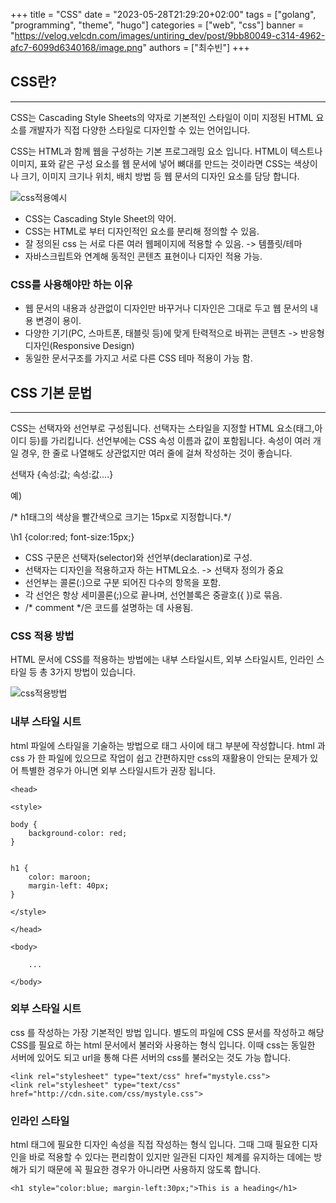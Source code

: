 +++
title = "CSS"
date = "2023-05-28T21:29:20+02:00"
tags = ["golang", "programming", "theme", "hugo"]
categories = ["web", "css"]
banner = "https://velog.velcdn.com/images/untiring_dev/post/9bb80049-c314-4962-afc7-6099d6340168/image.png"
authors = ["최수빈"]
+++

## CSS란?
* * *
CSS는 Cascading Style Sheets의 약자로 기본적인 스타일이 이미 지정된 HTML 요소를 개발자가 직접 다양한 스타일로 디자인할 수 있는 언어입니다.

CSS는 HTML과 함께 웹을 구성하는 기본 프로그래밍 요소 입니다. HTML이 텍스트나 이미지, 표와 같은 구성 요소를 웹 문서에 넣어 뼈대를 만드는 것이라면 CSS는 색상이나 크기, 이미지 크기나 위치, 배치 방법 등 웹 문서의 디자인 요소를 담당 합니다.



![css적용예시](https://dinfree.com/assets/img/css1.png)

* CSS는 Cascading Style Sheet의 약어.
* CSS는 HTML로 부터 디자인적인 요소를 분리해 정의할 수 있음.
* 잘 정의된 css 는 서로 다른 여러 웹페이지에 적용할 수 있음. -> 템플릿/테마
* 자바스크립트와 연계해 동적인 콘텐츠 표현이나 디자인 적용 가능.


### CSS를 사용해야만 하는 이유

* 웹 문서의 내용과 상관없이 디자인만 바꾸거나 디자인은 그대로 두고 웹 문서의 내용 변경이 용이.
* 다양한 기기(PC, 스마트폰, 태블릿 등)에 맞게 탄력적으로 바뀌는 콘텐츠 -> 반응형 디자인(Responsive Design)
* 동일한 문서구조를 가지고 서로 다른 CSS 테마 적용이 가능 함.



## CSS 기본 문법
* * *
CSS는 선택자와 선언부로 구성됩니다. 선택자는 스타일을 지정할 HTML 요소(태그,아이디 등)를 가리킵니다. 선언부에는 CSS 속성 이름과 값이 포함됩니다. 속성이 여러 개일 경우, 한 줄로 나열해도 상관없지만 여러 줄에 걸쳐 작성하는 것이 좋습니다.

선택자  {속성:값; 속성:값....}

예)

\/* h1태그의 색상을 빨간색으로 크기는 15px로 지정합니다.*/

\h1 {color:red; font-size:15px;}

* CSS 구문은 선택자(selector)와 선언부(declaration)로 구성.
* 선택자는 디자인을 적용하고자 하는 HTML요소. -> 선택자 정의가 중요
* 선언부는 콜론(:)으로 구분 되어진 다수의 항목을 포함.
* 각 선언은 항상 세미콜론(;)으로 끝나며, 선언블록은 중괄호({ })로 묶음.
* /* comment */은 코드를 설명하는 데 사용됨.


### CSS 적용 방법

HTML 문서에 CSS를 적용하는 방법에는 내부 스타일시트, 외부 스타일시트, 인라인 스타일 등 총 3가지 방법이 있습니다.



![css적용방법](https://dinfree.com/assets/img/css2.jpg)

### 내부 스타일 시트

html 파일에 스타일을 기술하는 방법으로 <head></head> 태그 사이에 <style></style> 태그 부분에 작성합니다. html 과 css 가 한 파일에 있으므로 작업이 쉽고 간편하지만 css의 재활용이 안되는 문제가 있어 특별한 경우가 아니면 외부 스타일시트가 권장 됩니다.


    <head>

    <style>

    body {
        background-color: red;
    }


    h1 {
        color: maroon;
        margin-left: 40px;
    } 

    </style>

    </head>

    <body>

        ...

    </body>


### 외부 스타일 시트

css 를 작성하는 가장 기본적인 방법 입니다. 별도의 파일에 CSS 문서를 작성하고 해당 CSS를 필요로 하는 html 문서에서 불러와 사용하는 형식 입니다. 이때 css는 동일한 서버에 있어도 되고 url을 통해 다른 서버의 css를 불러오는 것도 가능 합니다.

    <link rel="stylesheet" type="text/css" href="mystyle.css">
    <link rel="stylesheet" type="text/css" href="http://cdn.site.com/css/mystyle.css">


### 인라인 스타일

html 태그에 필요한 디자인 속성을 직접 작성하는 형식 입니다. 그때 그때 필요한 디자인을 바로 적용할 수 있다는 편리함이 있지만 일관된 디자인 체계를 유지하는 데에는 방해가 되기 때문에 꼭 필요한 경우가 아니라면 사용하지 않도록 합니다.

    <h1 style="color:blue; margin-left:30px;">This is a heading</h1>
